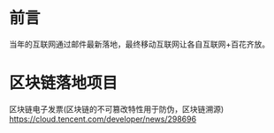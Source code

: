 # 前言
当年的互联网通过邮件最新落地，最终移动互联网让各自互联网+百花齐放。
# 区块链落地项目
区块链电子发票(区块链的不可篡改特性用于防伪，区块链溯源)
https://cloud.tencent.com/developer/news/298696
